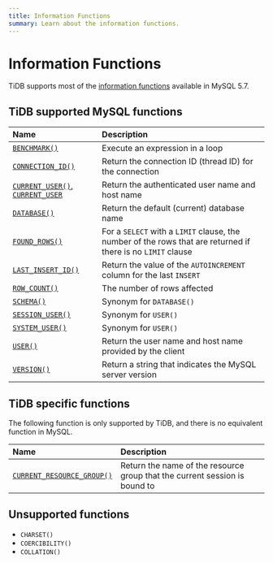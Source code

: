 ```yaml
---
title: Information Functions
summary: Learn about the information functions.
---
```


# Information Functions

TiDB supports most of the [information functions](https://dev.mysql.com/doc/refman/5.7/en/information-functions.html) available in MySQL 5.7.

## TiDB supported MySQL functions

| Name | Description |
|:-----|:------------|
| [`BENCHMARK()`](https://dev.mysql.com/doc/refman/5.7/en/information-functions.html#function_benchmark) | Execute an expression in a loop |
| [`CONNECTION_ID()`](https://dev.mysql.com/doc/refman/5.7/en/information-functions.html#function_connection-id) | Return the connection ID (thread ID) for the connection  |
| [`CURRENT_USER()`, `CURRENT_USER`](https://dev.mysql.com/doc/refman/5.7/en/information-functions.html#function_current-user) | Return the authenticated user name and host name |
| [`DATABASE()`](https://dev.mysql.com/doc/refman/5.7/en/information-functions.html#function_database) | Return the default (current) database name  |
| [`FOUND_ROWS()`](https://dev.mysql.com/doc/refman/5.7/en/information-functions.html#function_found-rows) | For a `SELECT` with a `LIMIT` clause, the number of the rows that are returned if there is no `LIMIT` clause |
| [`LAST_INSERT_ID()`](https://dev.mysql.com/doc/refman/5.7/en/information-functions.html#function_last-insert-id) | Return the value of the `AUTOINCREMENT` column for the last `INSERT`   |
| [`ROW_COUNT()`](https://dev.mysql.com/doc/refman/5.7/en/information-functions.html#function_row-count) | The number of rows affected |
| [`SCHEMA()`](https://dev.mysql.com/doc/refman/5.7/en/information-functions.html#function_schema) | Synonym for `DATABASE()`  |
| [`SESSION_USER()`](https://dev.mysql.com/doc/refman/5.7/en/information-functions.html#function_session-user) | Synonym for `USER()`    |
| [`SYSTEM_USER()`](https://dev.mysql.com/doc/refman/5.7/en/information-functions.html#function_system-user) | Synonym for `USER()`   |
| [`USER()`](https://dev.mysql.com/doc/refman/5.7/en/information-functions.html#function_user) | Return the user name and host name provided by the client    |
| [`VERSION()`](https://dev.mysql.com/doc/refman/5.7/en/information-functions.html#function_version) | Return a string that indicates the MySQL server version   |

## TiDB specific functions

The following function is only supported by TiDB, and there is no equivalent function in MySQL.

| Name | Description |
|:-----|:------------|
| [`CURRENT_RESOURCE_GROUP()`](/functions-and-operators/tidb-functions.md#current_resource_group)  | Return the name of the resource group that the current session is bound to |

## Unsupported functions

* `CHARSET()`
* `COERCIBILITY()`
* `COLLATION()`

